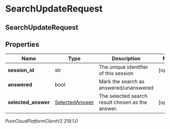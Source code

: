 # SearchUpdateRequest

## SearchUpdateRequest

## Properties

|Name | Type | Description | Notes|
|------------ | ------------- | ------------- | -------------|
| **session_id** | str | The unique identifier of this session | [optional] |
| **answered** | bool | Mark the search as answered/unanswered | |
| **selected_answer** | [SelectedAnswer](SelectedAnswer) | The selected search result chosen as the answer. | [optional] |



_PureCloudPlatformClientV2 219.1.0_
